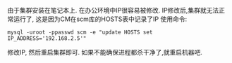 由于集群安装在笔记本上. 在办公环境中IP很容易被修改. 
IP修改后,集群就无法正常运行了, 这是因为CM在scm库的HOSTS表中记录了IP
使用命令:
```
mysql -uroot -ppasswd scm -e "update HOSTS set IP_ADDRESS='192.168.2.5'" 
```
修改IP, 然后重启集群即可. 如果不能确保进程都杀干净了,就重启机器吧.

